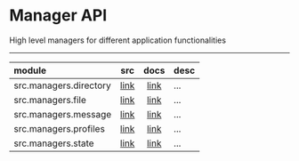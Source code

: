 # Manager API

High level managers for different application functionalities

---

| module                 |                 src                 |                   docs                    | desc |
|:-----------------------|:-----------------------------------:|:-----------------------------------------:|:-----|
| src.managers.directory | [link](/docs/managers/directory.md) | [link](/src/managers/directorymanager.py) | ...  |
| src.managers.file      |   [link](/docs/managers/file.md)    |   [link](/src/managers/filemanager.py)    | ...  |
| src.managers.message   |  [link](/docs/managers/message.md)  |       [link](/src/managers/message)       | ...  |
| src.managers.profiles  | [link](/docs/managers/profiles.md)  |  [link](/src/managers/profilemanager.py)  | ...  |
| src.managers.state     |   [link](/docs/managers/state.md)   |   [link](/src/managers/statemanager.py)   | ...  |
